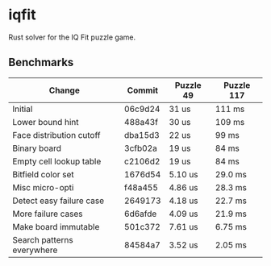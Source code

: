 # iqfit
Rust solver for the IQ Fit puzzle game.

## Benchmarks

| Change                     | Commit  | Puzzle 49 | Puzzle 117 |
| -------------------------- | ------  | --------- | ---------- |
| Initial                    | 06c9d24 | 31 us     | 111 ms     |
| Lower bound hint           | 488a43f | 30 us     | 109 ms     |
| Face distribution cutoff   | dba15d3 | 22 us     | 99 ms      |
| Binary board               | 3cfb02a | 19 us     | 84 ms      |
| Empty cell lookup table    | c2106d2 | 19 us     | 84 ms      |
| Bitfield color set         | 1676d54 | 5.10 us   | 29.0 ms    |
| Misc micro-opti            | f48a455 | 4.86 us   | 28.3 ms    |
| Detect easy failure case   | 2649173 | 4.18 us   | 22.7 ms    |
| More failure cases         | 6d6afde | 4.09 us   | 21.9 ms    |
| Make board immutable       | 501c372 | 7.61 us   | 6.75 ms    |
| Search patterns everywhere | 84584a7 | 3.52 us   | 2.05 ms    |
